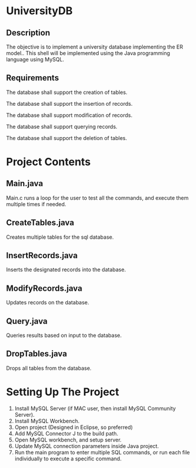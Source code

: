 # UniversityDB

## Description
The objective is to implement a university database implementing the ER model.. This shell will be implemented using the Java programming language using MySQL.

## Requirements 
The database shall support the creation of tables.

The database shall support the insertion of records.

The database shall support modification of records.

The database shall support querying records.

The database shall support the deletion of tables.

# Project Contents

## Main.java
Main.c runs a loop for the user to test all the commands, and execute them multiple times if needed.

## CreateTables.java
Creates multiple tables for the sql database.

## InsertRecords.java
Inserts the designated records into the database.

## ModifyRecords.java
Updates records on the database.

## Query.java
Queries results based on input to the database.

## DropTables.java
Drops all tables from the database.

# Setting Up The Project
1. Install MySQL Server (if MAC user, then install MySQL Community Server).
2. Install MySQL Workbench.
3. Open project (Designed in Eclipse, so preferred)
4. Add MySQL Connector J to the build path.
5. Open MySQL workbench, and setup server.
6. Update MySQL connection parameters inside Java project.
7. Run the main program to enter multiple SQL commands, or run each file individually to execute a specific command.
